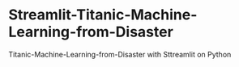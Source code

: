# Streamlit-Titanic-Machine-Learning-from-Disaster
Titanic-Machine-Learning-from-Disaster with Sttreamlit on Python
